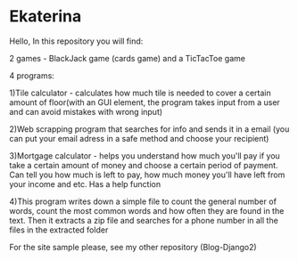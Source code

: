 # Ekaterina

Hello,
In this repository you will find: 

  2 games - BlackJack game (cards game) and a TicTacToe game
  
  4 programs:

  1)Tile calculator - calculates how much tile is needed to cover a certain amount of floor(with an GUI element, 
  the program takes input from a user and can avoid mistakes with wrong input)
  
  2)Web scrapping program that searches for info and sends it in a email (you can put your email adress in a safe method and choose your recipient)
  
  3)Mortgage calculator - helps you understand how much you'll pay if you take a certain amount of money and choose a certain period of payment. 
  Can tell you how much is left to pay, how much money you'll have left from your income and etc. Has a help function
  
  4)This program writes down a simple file to count the general number of words, count the most common words and how often they are found in the text. 
  Then it extracts a zip file and searches for a phone number in all the files in the extracted folder
  
For the site sample please, see my other repository (Blog-Django2)
